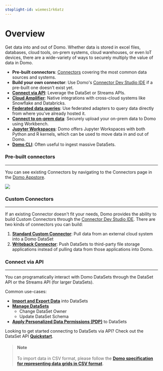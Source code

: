 ```yaml
---
stoplight-id: wiemes1rk6atz
---
```


# Overview

Get data into and out of Domo. Whether data is stored in excel files, databases, cloud tools, on-prem systems, cloud warehouses, or even IoT devices, there are a wide-variety of ways to securely multiply the value of data in Domo.

- **Pre-built connectors**: [Connectors](https://www.domo.com/appstore/apps?appType=Connector) covering the most common data sources and systems.
- **Build your own connector**: Use Domo's [Connector Dev Studio IDE](../Connectors/Custom-Connectors/overview.md) if a pre-built one doesn't exist yet.
- **[Connect via API](../Connectors/API-Data-Connection/overview.md)**: Leverage the DataSet or Streams APIs.
- **[Cloud Amplifier](https://domo-support.domo.com/s/article/4412849158167?language=en_US)**: Native integrations with cross-cloud systems like Snowflake and Databricks.
- **[Federated data queries](../Connectors/federated-queries.md)**: Use federated adapters to query data directly from where you've already hosted it.
- **[Connect to on-prem data](../Connectors/on-premises-data.md)**: Securely upload your on-prem data to Domo using Workbench.
- **[Jupyter Workspaces](https://domo-support.domo.com/s/article/36004740075?language=en_US)**: Domo offers Jupyter Workspaces with both Python and R kernels, which can be used to move data in and out of Domo.
- **[Domo CLI](https://domo-support.domo.com/s/article/360043437733?language=en_US)**: Often useful to ingest massive DataSets.


### Pre-built connectors
---
You can see existing Connectors by navigating to the Connectors page in the [Domo Appstore](https://www.domo.com/appstore/apps?appType=Connector).

<img loading="lazy" src="https://web-assets.domo.com/miyagi/images/product/product-feature-dev-portal-connectors-list-misc.png">


### Custom Connectors
---

If an existing Connector doesn't fit your needs, Domo provides the ability to build Custom Connectors through the [Connector Dev Studio IDE](../Connectors/Custom-Connectors/overview.md). There are two kinds of connectors you can build:

1. **[Standard Custom Connector](Custom-Connectors/overview.md)**: Pull data from an external cloud system into a Domo DataSet
2. **[Writeback Connector](Writeback-Connectors/writeback-connectors.md)**: Push DataSets to third-party file storage applications instead of pulling data from those applications into Domo.


### Connect via API
---

You can programatically interact with Domo DataSets through the DataSet API or the Streams API (for larger DataSets).

Common use-cases:
- [**Import and Export Data**](API-Data-Connection/import-and-export-data.md) into DataSets
- [**Manage DataSets**](../Governance/data-management.md)
  - Change DataSet Owner
  - Update DataSet Schema
- [**Apply Personalized Data Permissions (PDP)**](../Governance/pdp.md) to DataSets

Looking to get started connecting to DataSets via API? Check out the DataSet API [**Quickstart**](API-Data-Connection/quickstart.md).

<!-- theme: info -->

> #### Note
>
> To import data in CSV format, please follow the [**Domo specification for representing data grids in CSV format**](API-Data-Connection/format-data-to-import.md).





